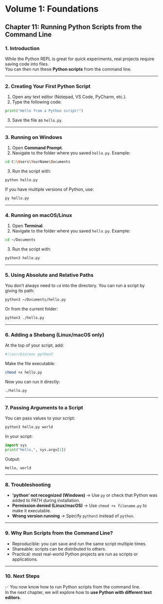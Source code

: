 # Volume 1: Foundations
## Chapter 11: Running Python Scripts from the Command Line

### 1. Introduction
While the Python REPL is great for quick experiments, real projects require saving code into files.  
You can then run these **Python scripts** from the command line.  

---

### 2. Creating Your First Python Script
1. Open any text editor (Notepad, VS Code, PyCharm, etc.).  
2. Type the following code:

```python
print("Hello from a Python script!")
```

3. Save the file as `hello.py`.  

---

### 3. Running on Windows
1. Open **Command Prompt**.  
2. Navigate to the folder where you saved `hello.py`. Example:

```bash
cd C:\Users\YourName\Documents
```

3. Run the script with:

```bash
python hello.py
```

If you have multiple versions of Python, use:

```bash
py hello.py
```

---

### 4. Running on macOS/Linux
1. Open **Terminal**.  
2. Navigate to the folder where you saved `hello.py`. Example:

```bash
cd ~/Documents
```

3. Run the script with:

```bash
python3 hello.py
```

---

### 5. Using Absolute and Relative Paths
You don’t always need to `cd` into the directory. You can run a script by giving its path:  

```bash
python3 ~/Documents/hello.py
```

Or from the current folder:  

```bash
python3 ./hello.py
```

---

### 6. Adding a Shebang (Linux/macOS only)
At the top of your script, add:

```python
#!/usr/bin/env python3
```

Make the file executable:

```bash
chmod +x hello.py
```

Now you can run it directly:

```bash
./hello.py
```

---

### 7. Passing Arguments to a Script
You can pass values to your script:

```bash
python3 hello.py world
```

In your script:

```python
import sys
print("Hello,", sys.argv[1])
```

Output:

```
Hello, world
```

---

### 8. Troubleshooting
- **‘python’ not recognized (Windows)** → Use `py` or check that Python was added to PATH during installation.  
- **Permission denied (Linux/macOS)** → Use `chmod +x filename.py` to make it executable.  
- **Wrong version running** → Specify `python3` instead of `python`.  

---

### 9. Why Run Scripts from the Command Line?
- Reproducible: you can save and run the same script multiple times.  
- Shareable: scripts can be distributed to others.  
- Practical: most real-world Python projects are run as scripts or applications.  

---

### 10. Next Steps
✅ You now know how to run Python scripts from the command line.  
In the next chapter, we will explore how to **use Python with different text editors**.